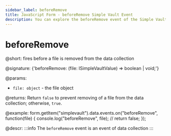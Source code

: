 ```yaml
---
sidebar_label: beforeRemove
title: JavaScript Form - beforeRemove Simple Vault Event 
description: You can explore the beforeRemove event of the Simple Vault control of Form in the documentation of the DHTMLX JavaScript UI library. Browse developer guides and API reference, try out code examples and live demos, and download a free 30-day evaluation version of DHTMLX Suite 7.
---
```


# beforeRemove

@short: fires before a file is removed from the data collection

@signature: {'beforeRemove: (file: ISimpleVaultValue) => boolean | void;'}

@params:
- `file: object` - the file object

@returns:
Return `false` to prevent removing of a file from the data collection; otherwise, `true`.

@example:
form.getItem("simplevault").data.events.on("beforeRemove", function(file) {
    console.log("beforeRemove", file);
    // return false;
});

@descr:
:::info
The `beforeRemove` event is an event of data collection
:::
